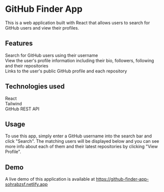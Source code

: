# GitHub Finder App

This is a web application built with React that allows users to search for GitHub users and view their profiles.

## Features

Search for GitHub users using their username  
View the user's profile information including their bio, followers, following and their repositories  
Links to the user's public GitHub profile and each repository

## Technologies used

React  
Tailwind  
GitHub REST API

## Usage

To use this app, simply enter a GitHub username into the search bar and click "Search". The matching users will be displayed below and you can see more info about each of them and their latest repositories by clicking "View Profile".

## Demo

A live demo of this application is available at https://github-finder-app-sohrabzsf.netlify.app
